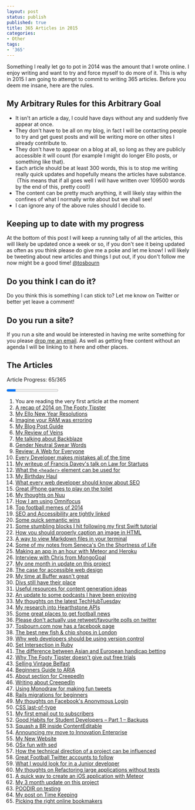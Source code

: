 ```yaml
---
layout: post
status: publish
published: true
title: 365 Articles in 2015
categories:
- Other
tags:
- '365'
---
```

Something I really let go to pot in 2014 was the amount that I wrote online. I enjoy writing and want to try and force myself to do more of it. This is why in 2015 I am going to attempt to commit to writing 365 articles. Before you deem me insane, here are the rules.

## My Arbitrary Rules for this Arbitrary Goal

 * It isn't an article a day, I could have days without any and suddenly five appear at once.
 * They don't have to be all on my blog, in fact I will be contacting people to try and get guest posts and will be writing more on other sites I already contribute to.
 * They don't have to appear on a blog at all, so long as they are publicly accessible it will count (for example I might do longer Ello posts, or something like that).
 * Each article should be at least 300 words, this is to stop me writing really quick updates and hopefully means the articles have substance.  (This means that if all goes well I will have written over 109500 words by the end of this, pretty cool!)
 * The content can be pretty much anything, it will likely stay within the confines of what I normally write about but we shall see!
 * I can ignore any of the above rules should I decide to.

## Keeping up to date with my progress

At the bottom of this post I will keep a running tally of all the articles, this will likely be updated once a week or so, if you don't see it being updated as often as you think please do give me a poke and let me know! I will likely be tweeting about new articles and things I put out, if you don't follow me now might be a good time! <a href="https://twitter.com/tosbourn">@tosbourn</a>

## Do you think I can do it?

Do you think this is something I can stick to? Let me know on Twitter or better yet leave a comment!

## Do you run a site?

If you run a site and would be interested in having me write something for you please <a href="mailto:toby.osbourn@gmail.com">drop me an email</a>. As well as getting free content without an agenda I will be linking to it here and other places.

## The Articles

Article Progress: 65/365

<progress value="65" max="365"></progress>

 1. You are reading the very first article at the moment
 1. <a href="https://thefootytipster.com/tfts-2014-year-in-review/">A recap of 2014 on The Footy Tipster</a>
 1. <a href="https://ello.co/tosbourn/post/Irl0jXjQP4qsBsb4VJVZuQ">My Ello New Year Resolutions</a>
 1. <a href="/imagine-ram-erroring/">Imagine your RAM was erroring</a>
 1. <a href="http://tosbourn.com/rough-guide-going-try-follow-blog-posts/">My Blog Post Guide</a>
 1. <a href="https://www.goodreads.com/review/show/1136764060">My Review of Veins</a>
 1. <a href="http://tosbourn.com/backblaze-part-great-backup-solution/">Me talking about Backblaze</a>
 1. <a href="http://tosbourn.com/gender-neutral-swear-words/" title="Gender Neutral Swear Words">Gender Neutral Swear Words</a>
 1. <a href="http://tosbourn.com/review-web-everyone-designing-accessible-user-experiences/">Review: A Web for Everyone</a>
 1. <a href="http://tosbourn.com/every-developer-makes-mistakes-all-the-time/">Every Developer makes mistakes all of the time</a>
 1. <a href="http://rumblelabs.com/blog/francis-davey-talks-law-for-startups/">My writeup of Francis Davey's talk on Law for Startups</a>
 1. <a href="http://tosbourn.com/what-the-header-element-can-be-used-for/">What the <code>&lt;header&gt;</code> element can be used for</a>
 1. <a href="http://tosbourn.com/birthday-haul/" title="My Birthday Haul">My Birthday Haul</a>
 1. <a href="https://www.polemicdigital.com/2015/01/every-web-developer-know-seo/">What every web developer should know about SEO</a>
 1. <a href="http://collectionofawesome.com/2015/01/14/great-iphone-games-to-play-on-the-toilet/">Great iPhone games to play on the toilet</a>
 1. <a href="http://tosbourn.com/thoughts-nuu/" title="My thoughts on Nuu">My thoughts on Nuu</a>
 1. <a href="http://tosbourn.com/using-omnifocus/" title="How I am using Omnifocus">How I am using Omnifocus</a>
 1. <a href="https://thefootytipster.com/the-top-memes-of-2014/">Top football memes of 2014</a>
 1. <a href="http://tosbourn.com/accessibility-seo-tightly-linked/" title="Accessibility and SEO are tightly linked">SEO and Accessibility are tightly linked</a>
 1. <a href="http://tosbourn.com/quick-semantic-wins/">Some quick semantic wins</a>
 1. <a href="http://tosbourn.com/stumbling-blocks-hit-following-first-swift-tutorial/">Some stumbling blocks I hit following my first Swift tutorial</a>
 1. <a href="http://tosbourn.com/correct-way-markup-image-caption-html/">How you should properly caption an image in HTML</a>
 1. <a href="http://tosbourn.com/view-markdown-files-terminal/" title="View Markdown Files in your Terminal">A way to view Markdown files in your terminal</a>
 1. <a href="http://tosbourn.com/highlights-shortness-life-seneca/" title="My highlights from On the Shortness of Life by Seneca">Some of my notes from Seneca's On the Shortness of Life</a>
 1. <a href="http://tosbourn.com/making-app-just-hour-meteor-heroku/" title="Making an app in just over an hour with Meteor and Heroku">Making an app in an hour with Meteor and Heroku</a>
 1. <a href="https://thefootytipster.com/interview-with-chris-from-mondogoal/">Interview with Chris from MongoGoal</a>
 1. <a href="http://tosbourn.com/365-blog-post-project-1-month/">My one month in update on this project</a>
 1. <a href="https://nostrongbeliefs.com/the-case-for-accessible-web-design/">The case for accessible web design</a>
 1. <a href="http://tosbourn.com/time-buffer-wasnt-great/" title="My time at Buffer wasn’t great">My time at Buffer wasn't great</a>
 1. <a href="http://tosbourn.com/divs-still-place/" title="Divs still have their place">Divs still have their place</a>
 1. <a href="http://tosbourn.com/useful-resources-generating-content-ideas/" title="Some useful resources for generating content ideas">Useful resources for content generation ideas</a>
 1. <a href="http://tosbourn.com/podcasts-enjoying-update/" title="Podcasts I am enjoying – An update">An update to some podcasts I have been enjoying</a>
 1. <a href="http://tosbourn.com/thoughts-latest-techhubtuesday-demo-night/" title="My thoughts on the latest TechHubTuesday Demo Night">My thoughts on the latest TechHubTuesday</a>
 1. <a href="http://tosbourn.com/hearthstone-apis/">My research into Hearthstone APIs</a>
 1. <a href="https://thefootytipster.com/great-places-to-get-football-news/">Some great places to get football news</a>
 1. <a href="http://tosbourn.com/please-dont-actually-use-retweet-favourite-polls-twitter/">Please don't actually use retweet/favourite polls on twitter</a>
 1. <a href="http://tosbourn.com/tosbourn-facebook-page/">Tosbourn.com now has a facebook page</a>
 1. <a href="https://nuu.in/blog/the-best-new-fish-and-chip-shops-in-london">The best new fish &amp; chip shops in London</a>
 1. <a href="http://thetomorrowlab.com/2015/02/why-web-developers-should-use-version-control/">Why web developers should be using version control</a>
 1. <a href="http://tosbourn.com/set-intersection-in-ruby/">Set Intersection in Ruby</a>
 1. <a href="https://thefootytipster.com/the-difference-between-asian-and-european-handicaps/">The difference between Asian and European handicap betting</a>
 1. <a href="https://thefootytipster.com/why-we-dont-give-out-free-trials/">Why The Footy Tipster doesn't give out free trials</a>
 1. <a href="http://tosbourn.com/getting-rid-of-vintage-belfast-do-you-want-it/">Selling Vintage Belfast</a>
 1. <a href="http://tosbourn.com/a-beginners-guide-to-aria/">Beginners Guide to ARIA</a>
 1. <a href="http://creeped.in/about/">About section for CreepedIn</a>
 1. <a href="http://tosbourn.com/creepedin/">Writing about CreepedIn</a>
 1. <a href="http://tosbourn.com/using-monodraw-for-fun-tweets/">Using Monodraw for making fun tweets</a>
 1. <a href="http://tosbourn.com/rails-migrations-for-beginners/">Rails migrations for beginners</a>
 1. <a href="http://tosbourn.com/facebooks-anonymous-login/">My thoughts on Facebook's Anonymous Login</a>
 1. <a href="http://tosbourn.com/css-last-of-type-as-a-fix-for-last-child-in-ember-applications/">CSS last-of-type</a>
 1. <a href="http://us2.campaign-archive1.com/?u=4ab9d94bd25204029f15769a8&amp;id=b365806aa8">My first email out to subscribers</a>
 1. <a href="http://tosbourn.com/good-habits-for-student-developers-backups/">Good Habits for Student Developers – Part 1 – Backups</a>
 1. <a href="http://tosbourn.com/squash-br-inside-contenteditable/">Squash a BR inside ContentEditable</a>
 1. <a href="http://tosbourn.com/innovation-enterprise/">Announcing my move to Innovation Enterprise</a>
 1. [My New Website](/new-site/)
 1. [OSx fun with sed](/sed-fun-on-osx/)
 1. [How the technical direction of a project can be influenced](/technical-direction/)
 1. [Great Football Twitter accounts to follow](https://thefootytipster.com/great-football-betting-twitter-accounts-to-follow/)
 2. [What I would look for in a Junior developer](/junior-dev/)
 3. [My thoughts on Refactoring large applications without tests](/refactoring-large-codebase-without-tests/)
 4. [A quick way to create an iOS application with Meteor](/ios-apps-meteor/)
 4. [My 3 month update on this project](/365-posts-3-month-update/)
 63. [POODIR on testing](http://tosbourn.com/poodir-on-testing/)
 64. [My post on Time Keeping](http://tosbourn.com/good-habits-for-student-developers-time-keeping/)
 65. [Picking the right online bookmakers](https://thefootytipster.com/picking-the-right-online-bookmakers/)

